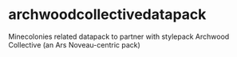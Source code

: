 # archwoodcollectivedatapack
Minecolonies related datapack to partner with stylepack Archwood Collective (an Ars Noveau-centric pack)
